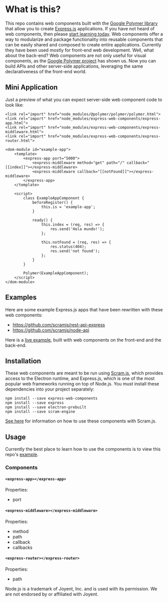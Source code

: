 # What is this?
This repo contains web components built with the [Google Polymer library](https://www.polymer-project.org/1.0/) that allow you to create [Express.js](https://github.com/expressjs/express) applications. If you have not heard of web components, then please [start learning today](http://webcomponents.org/). Web components offer a way to modularize and package functionality into reusable components that can be easily shared and composed to create entire applications. Currently they have been used mostly for front-end web development. Well, what about the back-end? Web components are not only useful for visual components, as the [Google Polymer project](https://www.polymer-project.org/1.0/) has shown us. Now you can build APIs and other server-side applications, leveraging the same declarativeness of the front-end world.

## Mini Application
Just a preview of what you can expect server-side web component code to look like:

```
<link rel="import" href="node_modules/@polymer/polymer/polymer.html">
<link rel="import" href="node_modules/express-web-components/express-app.html">
<link rel="import" href="node_modules/express-web-components/express-middleware.html">
<link rel="import" href="node_modules/express-web-components/express-router.html">

<dom-module id="example-app">
    <template>
        <express-app port="5000">
            <express-middleware method="get" path="/" callback="[[index]]"></express-middleware>
            <express-middleware callback="[[notFound]]"></express-middleware>
        </express-app>
    </template>

    <script>
        class ExampleAppComponent {
            beforeRegister() {
                this.is = 'example-app';
            }

            ready() {
                this.index = (req, res) => {
                    res.send('Hola mundo!');
                };

                this.notFound = (req, res) => {
                    res.status(404);
                    res.send('not found');
                };
            }
        }

        Polymer(ExampleAppComponent);
    </script>
</dom-module>
```

## Examples
Here are some example Express.js apps that have been rewritten with these web components:
* https://github.com/scramjs/rest-api-express
* https://github.com/scramjs/node-api

Here is a [live example](http://scramjs.org/), built with web components on the front-end and the back-end.

## Installation
These web components are meant to be run using [Scram.js](https://github.com/scramjs/scram-engine), which provides access to the Electron runtime, and Express.js, which is one of the most popular web frameworks running on top of Node.js. You must install these dependencies into your project separately:

```
npm install --save express-web-components
npm install --save express
npm install --save electron-prebuilt
npm install --save scram-engine
```

[See here](https://github.com/scramjs/scram-engine) for information on how to use these components with Scram.js.

## Usage
Currently the best place to learn how to use the components is to view this repo's [example](https://github.com/scramjs/express-web-components/tree/master/example/app/server).

### Components

#### `<express-app></express-app>`
Properties:
* port

#### `<express-middleware></express-middleware>`
Properties:
* method
* path
* callback
* callbacks

#### `<express-router></express-router>`
Properties:
* path

Node.js is a trademark of Joyent, Inc. and is used with its permission. We are not endorsed by or affiliated with Joyent.
